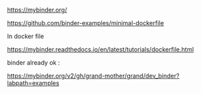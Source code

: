 https://mybinder.org/


https://github.com/binder-examples/minimal-dockerfile

In docker file

https://mybinder.readthedocs.io/en/latest/tutorials/dockerfile.html


binder already ok :

https://mybinder.org/v2/gh/grand-mother/grand/dev_binder?labpath=examples
